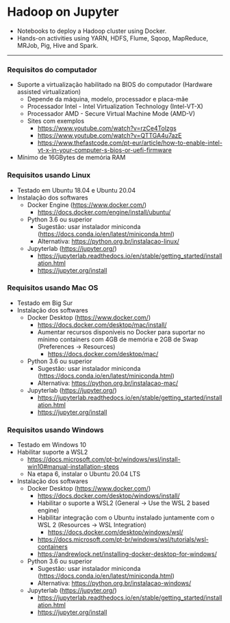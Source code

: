 # Hadoop on Jupyter

- Notebooks to deploy a Hadoop cluster using Docker.
- Hands-on activities using YARN, HDFS, Flume, Sqoop, MapReduce, MRJob, Pig, Hive and Spark.

---

### Requisitos do computador

- Suporte a virtualização habilitado na BIOS do computador (Hardware assisted virtualization)
  - Depende da máquina, modelo, processador e placa-mãe
  - Processador Intel - Intel Virtualization Technology (Intel-VT-X)
  - Processador AMD - Secure Virtual Machine Mode (AMD-V)
  - Sites com exemplos
    - https://www.youtube.com/watch?v=rzCe4Tolzgs
    - https://www.youtube.com/watch?v=QTTGA4u7azE
    - https://www.thefastcode.com/pt-eur/article/how-to-enable-intel-vt-x-in-your-computer-s-bios-or-uefi-firmware
- Mínimo de 16GBytes de memória RAM

### Requisitos usando Linux

- Testado em Ubuntu 18.04 e Ubuntu 20.04
- Instalação dos softwares
  - Docker Engine (https://www.docker.com/)
    - https://docs.docker.com/engine/install/ubuntu/
  - Python 3.6 ou superior
    - Sugestão: usar instalador miniconda (https://docs.conda.io/en/latest/miniconda.html)
    - Alternativa: https://python.org.br/instalacao-linux/
  - Jupyterlab (https://jupyter.org/)
    - https://jupyterlab.readthedocs.io/en/stable/getting_started/installation.html
    - https://jupyter.org/install

### Requisitos usando Mac OS

- Testado em Big Sur
- Instalação dos softwares
  - Docker Desktop (https://www.docker.com/)
    - https://docs.docker.com/desktop/mac/install/
    - Aumentar recursos disponíveis no Docker para suportar no mínimo containers com 4GB de memória e 2GB de Swap (Preferences -> Resources)
      - https://docs.docker.com/desktop/mac/
  - Python 3.6 ou superior
    - Sugestão: usar instalador miniconda (https://docs.conda.io/en/latest/miniconda.html)
    - Alternativa: https://python.org.br/instalacao-mac/
  - Jupyterlab (https://jupyter.org/)
    - https://jupyterlab.readthedocs.io/en/stable/getting_started/installation.html
    - https://jupyter.org/install

### Requisitos usando Windows

- Testado em Windows 10
- Habilitar suporte a WSL2
  - https://docs.microsoft.com/pt-br/windows/wsl/install-win10#manual-installation-steps
  - Na etapa 6, instalar o Ubuntu 20.04 LTS
- Instalação dos softwares
  - Docker Desktop (https://www.docker.com/)
    - https://docs.docker.com/desktop/windows/install/
    - Habilitar o suporte a WSL2 (General -> Use the WSL 2 based engine)
    - Habilitar integração com o Ubuntu instalado juntamente com o WSL 2 (Resources -> WSL Integration)
      - https://docs.docker.com/desktop/windows/wsl/
    - https://docs.microsoft.com/pt-br/windows/wsl/tutorials/wsl-containers
    - https://andrewlock.net/installing-docker-desktop-for-windows/
  - Python 3.6 ou superior
    - Sugestão: usar instalador miniconda (https://docs.conda.io/en/latest/miniconda.html)
    - Alternativa: https://python.org.br/instalacao-windows/
  - Jupyterlab (https://jupyter.org/)
    - https://jupyterlab.readthedocs.io/en/stable/getting_started/installation.html
    - https://jupyter.org/install

